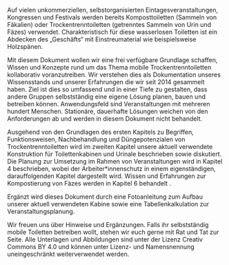 Auf vielen unkommerziellen, selbstorganisierten Eintagesveranstaltungen, Kongressen und Festivals werden bereits Komposttoiletten \(Sammeln von Fäkalien\) oder Trockentrenntoiletten \(getrenntes Sammeln von Urin und Fäzes\) verwendet. Charakteristisch für diese wasserlosen Toiletten ist ein Abdecken des „Geschäfts“ mit Einstreumaterial wie beispielsweise Holzspänen.

Mit diesem Dokument wollen wir eine frei verfügbare Grundlage schaffen, Wissen und Konzepte rund um das Thema mobile Trockentrenntoiletten kollaborativ voranzutreiben. Wir verstehen dies als Dokumentation unseres Wissensstands und unserer Erfahrungen die wir seit 2014 gesammelt haben. Ziel ist dies so umfassend und in einer Tiefe zu gestalten, dass andere Gruppen selbstständig eine eigene Lösung planen, bauen und betreiben können. Anwendungsfeld sind Veranstaltungen mit mehreren hundert Menschen. Stationäre, dauerhafte Lösungen weichen von den Anforderungen ab und werden in diesem Dokument nicht behandelt.

Ausgehend von den Grundlagen des ersten Kapitels zu Begriffen, Funktionsweisen, Nachbehandlung und Düngepotenzialen von Trockentrenntoiletten wird im zweiten Kapitel unsere aktuell verwendete Konstruktion für Toilettenkabinen und Urinale beschrieben sowie diskutiert. Die Planung zur Umsetzung im Rahmen von Veranstaltungen wird in Kapitel 4 beschrieben, wobei der Arbeiter\*innenschutz in einem eigenständigen, darauffolgenden Kapitel dargestellt wird. Wissen und Erfahrungen zur Kompostierung von Fäzes werden in Kapitel 6 behandelt.

Ergänzt wird dieses Dokument durch eine Fotoanleitung zum Aufbau unserer aktuell verwendeten Kabine sowie eine Tabellenkalkulation zur Veranstaltungsplanung.

Wir freuen uns über Hinweise und Ergänzungen. Falls ihr selbstständig mobile Toiletten betreiben wollt, stehen wir euch gerne mit Rat und Tat zur Seite. Alle Unterlagen und Abbildungen sind unter der Lizenz Creativ Commons BY 4.0 und können unter Lizenz- und Namensnennung uneingeschränkt weiterverwendet werden.

